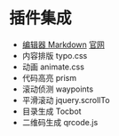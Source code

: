 # 插件集成

- [编辑器 Markdown](https://github.com/pandao/editor.md) [官网](http://editor.md.ipandao.com/)
- 内容排版 typo.css
- 动画 animate.css
- 代码高亮 prism
- 滚动侦测 waypoints
- 平滑滚动 jquery.scrollTo
- 目录生成 Tocbot
- 二维码生成 qrcode.js
